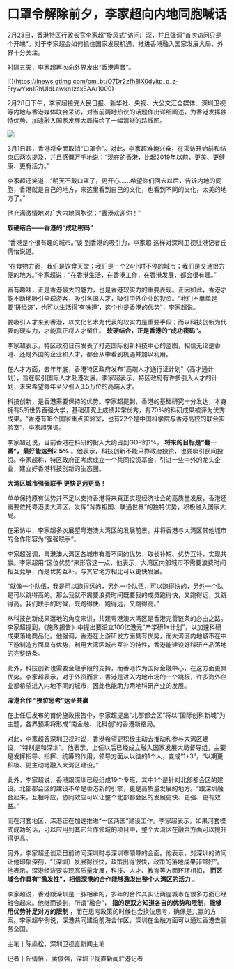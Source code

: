 # 口罩令解除前夕，李家超向内地同胞喊话

2月23日，香港特区行政长官李家超“旋风式”访问广深，并且强调“首次访问只是个开端”。对于李家超会如何抓住国家发展机遇，推进香港融入国家发展大局，外界十分关注。

时隔五天，李家超再次向外界发出“香港声音”。

![](https://inews.gtimg.com/om_bt/O7Dr2zfh8lX0dyitp_p_z-
FrywYxn1RhUIdLawkn1zsxEAA/1000)

2月28日下午，李家超接受人民日报、新华社、央视、大公文汇全媒体、深圳卫视等内地与香港媒体联合采访，对当前两地热议的话题作出详细阐述，为香港发挥独特优势、加速融入国家发展大局描绘了一幅清晰的路线图。

![](https://inews.gtimg.com/om_bt/Ovanz2HbFhxckcCYyz3IxEpVLm_pZwmT0jSNN3G4LVbe0AA/1000)

3月1日起，香港将全面取消“口罩令”。对此，李家超难掩兴奋，在采访开始前和结束后两次提及，并且感慨万千地说：“现在的香港，比起2019年以前，更美、更健康、更有活力。”

李家超还笑道：“明天不戴口罩了，更开心……希望你们回去以后，告诉内地的同胞，香港就是自己的地方，来这里看到自己的文化，也看到不同的文化，太美的地方了。”

他充满激情地对广大内地同胞说：“香港欢迎你！”

**软硬结合——香港的“成功密码”**

“香港是个很有趣的城市。”谈 到香港的吸引力，李家超 这样对深圳卫视驻港记者丘倩怡说道。

“在食物方面，我们是饮食天堂；我们是一个24小时不停的城市；我们是交通很方便的地方。”李家超说：“在香港生活，在香港工作，在香港发展，都会很有趣。”

富有趣味，正是香港最大的魅力，也是香港软实力的重要表现。正因如此，香港才能不断地吸引全球游客，吸引各国人才，吸引中外企业的投资。“我们不单单是要‘拼经济’，也可以生活得‘有味道’，这个也是香港的优势”，李家超说。

要吸引人才来到香港，以文化艺术为代表的软实力是重要手段；而以科技创新为代表的硬实力，才能真正将人才留住。 **软硬结合，正是香港的“成功密码”。**

李家超表示，特区政府日前发表了打造国际创新科技中心的蓝图，相信无论是香港、还是外国的企业和人才，都会从中看到机遇并加以利用。

在人才方面，去年年底，香港特区政府发布“高端人才通行证计划”（高才通计划），旨在吸引国际人才赴港发展。李家超表示，特区政府有许多引入人才的计划，未来希望每年至少引入3.5万位的高端人才。

科技创新，是香港需要保持的优势。李家超提到，香港的基础研究十分发达，本身拥有5所世界百强大学，基础研究上成绩非常优秀，有70%的科研成果被评为优秀成果。“香港有16个国家重点实验室，也有22个是中国科学院与香港高校的联合实验室”，李家超强调。

李家超还说，目前香港在科研的投入大约占到GDP的1%， **将来的目标是“翻一番”，最好能达到2.5%**
。他表示，科技创新不能只靠政府投资，也要吸引民间投资。李家超称，特区政府正考虑成立一个共同投资基金，引进一些中外的龙头企业，建立好香港科技创新的生态圈。

**大湾区城市强强联手 更快更远更高！**

单单保持原有优势并不足以支持香港将来真正实现经济社会的高质量发展，香港还需要依托粤港澳大湾区，发挥“背靠祖国、联通世界”的独特优势，积极融入国家大局。

在采访中，李家超多次展望粤港澳大湾区的发展前景，并将香港与大湾区其他城市的合作形容为“强强联手”。

李家超强调，粤港澳大湾区各城市有着不同的优势，取长补短、优势互补，实现共赢。李家超用“区位优势”来形容这一点，他表示，大湾区内部城市不需要浪费时间相互竞争，而是优势互补。与其它地方相比可以更快发展。

“就像一个队伍，我是可以跑得远的，另外一个队伍，可以跑得快的，另外一个队是可以跳得高的。那么我就不需要浪费时间既要我的成员跑得快，又跑得远，又跳得高。我们联手的时候，既跑得快、跑得远，又跳得高。”

从科技创新成果落地的角度来讲，共建粤港澳大湾区是香港完善链条的必由之路。李家超提到，《施政报告》中提出要设立100亿港元“产学研1+计划”，以加速科研成果落地商品化。他强调，香港在上游研发方面具有优势，而大湾区内地城市在中下游制造方面具有优势，利用大湾区城市互补的特性，香港能建设好科研产品落地的完整链条。

此外，科技创新也需要金融手段的支持，而香港作为国际金融中心，在这方面更具优势。李家超表示，对于外资而言，香港是进入内地市场的一个跳板，许多海外企业都希望进入内地不同的城市，因此也能助力两地科研产业的发展。

**深港合作 “换位思考”达至共赢**

在上任后发布的首份施政报告中，李家超提出“北部都会区”将以“国际创科新城”为主题，各界预期将形成“南金融、北科创”的香港新格局。

对此，李家超答深圳卫视时说，香港希望更积极主动去推动和参与大湾区建设，“特别是和深圳”。他表示，上任以后已经成立融入国家发展大局督导组，主要是发挥指导、指挥、统筹的作用，领导方面从以往的1个人，变成“1+3”，“以期更积极、更主动地融入大湾区建设。”

此外，李家超说，香港跟深圳已经组成19个专班，其中1个是针对北部都会区的建设。北部都会区的建设不单是香港新的引擎，更是高质量发展的地方。“跟深圳融合起来，互相呼应，协同效应可以让整个北部都会区的发展更快、更强、更有效益。”

而在河套地区，深港正在加速推进“一区两园”建设工作。李家超表示，如果河套模式成功的话，可以应用到其它合作领域的项目中，整个大湾区在融合方面可以提升得更高。

另外，李家超还谈及日前访问深圳时与深圳市领导的会面。他表示，对深圳的访问让他印象深刻，“（深圳）发展得很快，政策出得很快，政策的落地成果非常好”。他表示，深港经济要实现高质量发展，科技、人才、教育等方面环环相扣，
**而区域合作具有“激发性”，相信深港的合作能够激发出整个大湾区的活力** 。

李家超说，香港跟深圳是一脉相承的，多年的合作其实让两座城市在很多方面已经融合起来。他继而谈到，所谓“融合”，
**指的是双方知道各自的优势和限制，能够用优势补足对方的限制**
，而在思考政策的时候也会换位思考，确保是共赢的方案。李家超举例说，深港共同建设前海合作区，深圳在金融方面可以通过香港去服务全国。

主笔丨陈淼松，深圳卫视直新闻主笔

记者丨丘倩怡 、黄俊强，深圳卫视直新闻驻港记者

